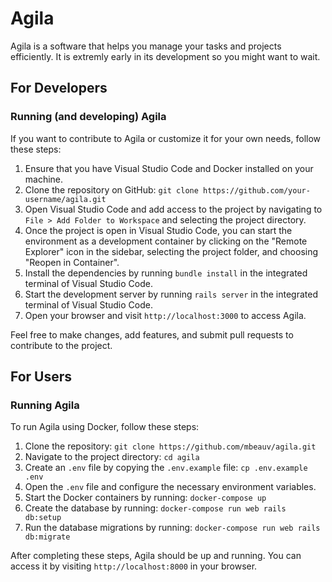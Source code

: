 # Agila

Agila is a software that helps you manage your tasks and projects efficiently.  It is extremly early in its development so you might want to wait.

## For Developers

### Running (and developing) Agila

If you want to contribute to Agila or customize it for your own needs, follow these steps:

1. Ensure that you have Visual Studio Code and Docker installed on your machine.
2. Clone the repository on GitHub: `git clone https://github.com/your-username/agila.git`
3. Open Visual Studio Code and add access to the project by navigating to `File > Add Folder to Workspace` and selecting the project directory.
4. Once the project is open in Visual Studio Code, you can start the environment as a development container by clicking on the "Remote Explorer" icon in the sidebar, selecting the project folder, and choosing "Reopen in Container".
5. Install the dependencies by running `bundle install` in the integrated terminal of Visual Studio Code.
6. Start the development server by running `rails server` in the integrated terminal of Visual Studio Code.
7. Open your browser and visit `http://localhost:3000` to access Agila.

Feel free to make changes, add features, and submit pull requests to contribute to the project.

## For Users

### Running Agila

To run Agila using Docker, follow these steps:

1. Clone the repository: `git clone https://github.com/mbeauv/agila.git`
2. Navigate to the project directory: `cd agila`
3. Create an `.env` file by copying the `.env.example` file: `cp .env.example .env`
4. Open the `.env` file and configure the necessary environment variables.
5. Start the Docker containers by running: `docker-compose up`
6. Create the database by running: `docker-compose run web rails db:setup`
7. Run the database migrations by running: `docker-compose run web rails db:migrate`

After completing these steps, Agila should be up and running. You can access it by visiting `http://localhost:8000` in your browser.

